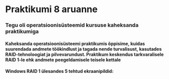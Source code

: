 # Praktikumi 8 aruanne

### Tegu oli operatsioonisüsteemid kursuse kaheksanda praktikumiga
#### Kaheksanda operatsioonisüsteemi praktikumis õppisime, kuidas suurendada andmete töökindlust ja tagada nende turvalisust, kasutades RAID-tehnoloogiat ja pilvevarundust. Praktikum keskendus tarkvaralisele RAID 1-le ehk andmete peegeldamisele teisele kettale

#### Windows RAID 1 ülesandes 5 tehtud ekraanipildid:



 
